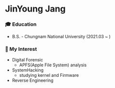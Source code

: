 # JinYoung Jang

### 🎓 Education

- B.S. - Chungnam National University (2021.03 ~ )

### 🤔 My Interest

- Digital Forensic
    - APFS(Apple File System) analysis
- SystemHacking
    - studying kernel and Firmware
- Reverse Engineering

<!--
**zinzero/zinzero** is a ✨ _special_ ✨ repository because its `README.md` (this file) appears on your GitHub profile.

Here are some ideas to get you started:

- 🔭 I’m currently working on ...
- 🌱 I’m currently learning ...
- 👯 I’m looking to collaborate on ...
- 🤔 I’m looking for help with ...
- 💬 Ask me about ...
- 📫 How to reach me: ...
- 😄 Pronouns: ...
- ⚡ Fun fact: ...
-->
